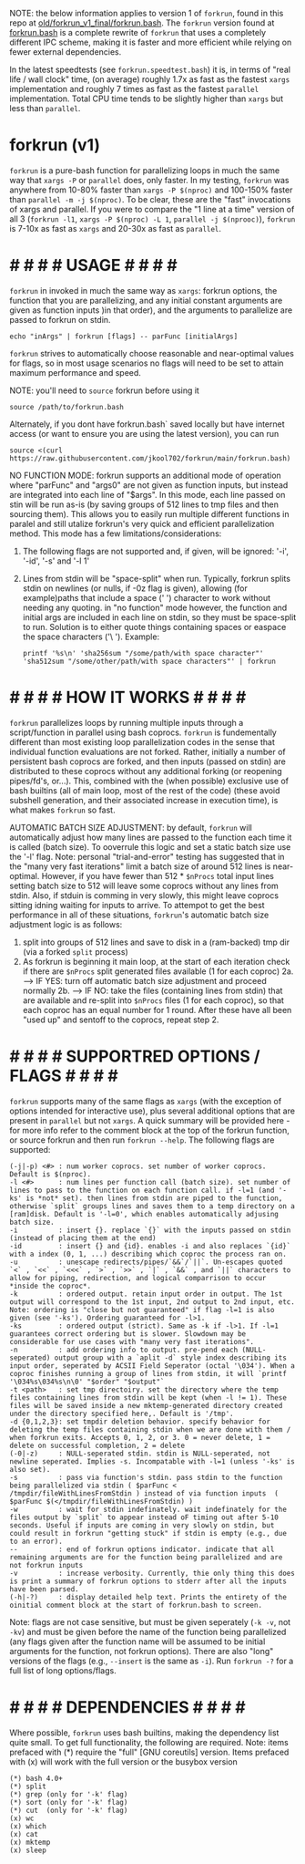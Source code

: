 NOTE: the below information applies to version 1 of `forkrun`, found in this repo at [old/forkrun_v1_final/forkrun.bash](https://github.com/jkool702/forkrun/blob/main/OLD/forkrun_v1_final/forkrun.bash). The `forkrun` version found at [forkrun.bash](https://github.com/jkool702/forkrun/blob/main/forkrun.bash) is a complete rewrite of `forkrun` that uses a completely different IPC scheme, making it is faster and more efficient while relying on fewer external dependencies.

In the latest speedtests (see `forkrun.speedtest.bash`)  it is, in terms of "real life / wall clock" time, (on average) roughly 1.7x as fast as the fastest `xargs` implementation and roughly 7 times as fast as the fastest `parallel` implementation. Total CPU time tends to be slightly higher than `xargs` but less than `parallel`.

# forkrun (v1)
`forkrun` is a pure-bash function for parallelizing loops in much the same way that `xargs -P` or `parallel` does, only faster. In my testing, `forkrun` was anywhere from 10-80% faster than `xargs -P $(nproc)` and 100-150% faster than `parallel -m -j $(nproc)`. To be clear, these are the "fast" invocations of xargs and parallel. If you were to compare the "1 line at a time" version of all 3 (`forkrun -l1`, `xargs -P $(nproc) -L 1`, `parallel -j $(nprooc)`), `forkrun` is 7-10x as fast as `xargs` and 20-30x as fast as `parallel`.


# # # # # USAGE # # # # #

`forkrun` in invoked in much the same way as `xargs`: forkrun options, the function that you are parallelizing, and any initial constant arguments are given as function inputs )in that order), and the arguments to parallelize are passed to forkrun on stdin.

    echo "inArgs" | forkrun [flags] -- parFunc [initialArgs]

`forkrun` strives to automatically choose reasonable and near-optimal values for flags, so in most usage scenarios no flags will need to be set to attain maximum performance and speed.

NOTE: you'll need to `source` forkrun before using it

    source /path/to/forkrun.bash
    
Alternately, if you dont have forkrun.bash` saved locally but have internet access (or want to ensure you are using the latest version), you can run
    
    source <(curl https://raw.githubusercontent.com/jkool702/forkrun/main/forkrun.bash)
    
NO FUNCTION MODE: forkrun supports an additional mode of operation where "parFunc" and "args0" are not given as function inputs, but instead are integrated into each line of "$args". In this mode, each line passed on stin will be run as-is (by saving groups of 512 lines to tmp files and then sourcing them). This allows you to easily run multiple different functions in paralel and still utalize forkrun's very quick and efficient parallelization method. This mode has a few limitations/considerations:

1. The following flags are not supported and, if given, will be ignored: '-i', '-id', '-s' and '-l 1'
2. Lines from stdin will be "space-split" when run. Typically, forkrun splits stdin on newlines (or nulls, if -0z flag is given), allowing (for example)paths that include a space (' ') character to work without needing any quoting. in "no function" mode however, the function and initial args are included in each line on stdin, so they must be space-split to run. Solution is to either quote things containing spaces or easpace the space characters ('\ '). Example:


     `printf '%s\n' 'sha256sum "/some/path/with space character"' 'sha512sum "/some/other/path/with space characters"' | forkrun`


# # # # # HOW IT WORKS # # # # #

`forkrun` parallelizes loops by running multiple inputs through a script/function in parallel using bash coprocs. `forkrun` is fundementally different than most existing loop parallelization codes in the sense that individual function evaluations are not forked. Rather, initially a number of persistent bash coprocs are forked, and then inputs (passed on stdin) are distributed to these coprocs without any additional forking (or reopening pipes/fd's, or...). This,  combined with the (when possible) exclusive use of bash builtins (all of main loop, most of the rest of the code) (these avoid subshell generation, and their associated increase in execution time), is what makes `forkrun` so fast. 

AUTOMATIC BATCH SIZE ADJUSTMENT: by default, `forkrun` will automatically adjust how many lines are passed to the function each time it is called (batch size). To ooverrule this logic and set a static batch size use the '-l' flag. Note: personal "trial-and-error" testing has suggested that in the "many very fast iterations" limit a batch size of around 512 lines is near-optimal. However, if you have fewer than 512 * `$nProcs` total input lines setting batch size to 512 will leave some coprocs without any lines from stdin. Also, if stduin is comming in very slowly, this might leave coprocs sitting idning waiting for inputs to arrive. To attempot to get the best performance in all of these situations, `forkrun`'s automatic batch size adjustment logic is as follows: 

1. split into groups of 512 lines and save to disk in a (ram-backed) tmp dir (via a forked `split` process)
2. As forkrun is beginning it main loop, at the start of each iteration check if there are `$nProcs` split generated files available (1 for each coproc)
2a.  --> IF YES: turn off automatic batch size adjustment and proceed normally
2b.  --> IF  NO: take the files (containing lines from stdin) that are available and re-split into `$nProcs` files (1 for each coproc), so that each coproc has an equal number for 1 round. After these have all been "used up" and sentoff to the coprocs, repeat step 2.



# # # # # SUPPORTRED OPTIONS / FLAGS # # # # #

`forkrun` supports many of the same flags as `xargs` (with the exception of options intended for interactive use), plus several additional options that are present in `parallel` but not `xargs`. A quick summary will be provided here - for more info refer to the comment block at the top of the forkrun function, or source forkrun and then run `forkrun --help`. The following flags are supported:

    
    (-j|-p) <#> : num worker coprocs. set number of worker coprocs. Default is $(nproc).
    -l <#>      : num lines per function call (batch size). set number of lines to pass to the function on each function call. if -l=1 (and '-ks' is *not* set). then lines from stdin are piped to the function, otherwise `split` groups lines and saves them to a temp directory on a [ram]disk. Default is '-l=0', which enables automatically adjusing batch size.
    -i          : insert {}. replace `{}` with the inputs passed on stdin (instead of placing them at the end)
    -id         : insert {} and {id}. enables -i and also replaces `{id}` with a index (0, 1, ...) describing which coproc the process ran on. 
    -u          : unescape redirects/pipes/`&&`/`||`. Un-escapes quoted `<` , `<<` , `<<<` , `>` , `>>` , `|` , `&&` , and `||` characters to allow for piping, redirection, and logical comparrison to occur *inside the coproc*. 
    -k          : ordered output. retain input order in output. The 1st output will correspond to the 1st input, 2nd output to 2nd input, etc. Note: ordering is "close but not guaranteed" if flag -l=1 is also given (see '-ks'). Ordering guaranteed for -l>1.
    -ks         : ordered output (strict). Same as -k if -l>1. If -l=1 guarantees correct ordering but is slower. Slowdown may be considerable for use cases with "many very fast iterations".
    -n          : add ordering info to output. pre-pend each (NULL-seperated) output group with a `aplit -d` style index describing its input order, seperated by ACSII Field Seperator (octal '\034'). When a coproc finishes running a group of lines from stdin, it will `printf '\034%s\034%s\n\0' "$order" "$output"`
    -t <path>   : set tmp directoiry. set the directory where the temp files containing lines from stdin will be kept (when -l != 1). These files will be saved inside a new mktemp-generated directory created under the directory specified here,. Default is '/tmp'.
    -d {0,1,2,3}: set tmpdir deletion behavior. specify behavior for deleting the temp files containing stdin when we are done with them / when forkrun exits. Accepts 0, 1, 2, or 3. 0 = never delete, 1 = delete on successful completion, 2 = delete 
    (-0|-z)     : NULL-seperated stdin. stdin is NULL-seperated, not newline seperated. Implies -s. Incompatable with -l=1 (unless '-ks' is also set).
    -s          : pass via function's stdin. pass stdin to the function being parallelized via stdin ( $parFunc < /tmpdir/fileWithLinesFromStdin ) instead of via function inputs  ( $parFunc $(</tmpdir/fileWithLinesFromStdin) )
    -w          : wait for stdin indefinately. wait indefinately for the files output by `split` to appear instead oF timing out after 5-10 seconds. Useful if inputs are coming in very slowly on stdin, but could result in forkrun "getting stuck" if stdin is empty (e.g., due to an error).
    --          : end of forkrun options indicator. indicate that all remaining arguments are for the function being parallelized and are not forkrun inputs
    -v          : increase verbosity. Currently, thie only thing this does is print a summary of forkrun options to stderr after all the inputs have been parsed.
    (-h|-?)     : display detailed help text. Prints the entirety of the oinitial comment block at the start of forkrun.bash to screen.
    
Note: flags are not case sensitive, but must be given seperately (`-k -v`, not `-kv`) and must be given before the name of the function being parallelized (any flags given after the function name will be assumed to be initial arguments for the function, not forkrun options). There are also "long" versions of the flags (e.g., `--insert` is the same as `-i`). Run `forkrun -?` for a full list of long options/flags.
    

# # # # # DEPENDENCIES # # # # #

Where possible, `forkrun` uses bash builtins, making the dependency list quite small. To get full functionality, the following are required. Note: items prefaced with (\*)  require the "full" [GNU coreutils] version. Items prefaced with (x) will work with the full version or the busybox version

    (*) bash 4.0+
    (*) split
    (*) grep (only for '-k' flag)
    (*) sort (only for '-k' flag)
    (*) cut  (only for '-k' flag)
    (x) wc
    (x) which
    (x) cat
    (x) mktemp
    (x) sleep
    
